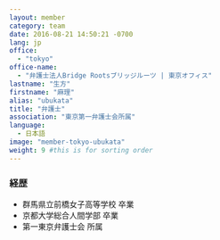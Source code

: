 ```yaml
---
layout: member
category: team
date: 2016-08-21 14:50:21 -0700
lang: jp
office:
  - "tokyo"
office-name:
  - "弁護士法人Bridge Rootsブリッジルーツ | 東京オフィス"
lastname: "生方"
firstname: "麻理"
alias: "ubukata"
title: "弁護士"
association: "東京第一弁護士会所属"
language:
  - 日本語
image: "member-tokyo-ubukata"
weight: 9 #this is for sorting order
---
```


### 経歴
- 群馬県立前橋女子高等学校 卒業
- 京都大学総合人間学部 卒業
- 第一東京弁護士会 所属
